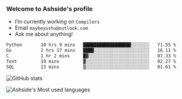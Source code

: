 ### Welcome to Ashside's profile

- I’m currently working on `Compilers`
- Email `maybeyushu@outlook.com`
- Ask me about anything!

<!--START_SECTION:waka-->

```txt
Python       10 hrs 9 mins   ██████████████████░░░░░░░   71.55 %
Go           2 hrs 17 mins   ████░░░░░░░░░░░░░░░░░░░░░   16.11 %
C            1 hr 2 mins     █▓░░░░░░░░░░░░░░░░░░░░░░░   07.33 %
Text         19 mins         ▓░░░░░░░░░░░░░░░░░░░░░░░░   02.27 %
SQL          13 mins         ▒░░░░░░░░░░░░░░░░░░░░░░░░   01.61 %
```

<!--END_SECTION:waka-->

![GitHub stats](https://github-readme-stats.vercel.app/api?username=Ashside)

![Ashside's Most used languages](https://github-readme-stats.vercel.app/api/top-langs/?username=Ashside&layout=compact&hide_border=true&langs_count=10)


